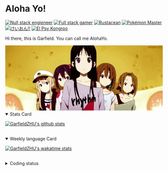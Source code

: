 # Aloha Yo!

[![Null stack engieneer](https://img.shields.io/badge/-Null_stack_engineer-a890f0)](https://github.com/GarfieldZHU)
[![Full stack gamer](https://img.shields.io/badge/-Full_stack_gamer-78c850)](https://steamcommunity.com/profiles/76561198092274492/)
[![Rustacean](https://img.shields.io/badge/-Rustacean-f74c00)](https://www.rust-lang.org/)
[![Pokémon Master](https://img.shields.io/badge/-Pokémon_Master-f8d030)](https://www.pokemon.com/us/pokedex/)
[![けいおん!!](https://img.shields.io/badge/-けいおん!!-f85888)](https://ja.wikipedia.org/wiki/%E6%94%BE%E8%AA%B2%E5%BE%8C%E3%83%86%E3%82%A3%E3%83%BC%E3%82%BF%E3%82%A4%E3%83%A0_(%E3%82%A2%E3%83%AB%E3%83%90%E3%83%A0))
[![El Psy Kongroo](https://img.shields.io/badge/-El_Psy_Kongroo-6890f0)](https://mzh.moegirl.org.cn/zh-hans/El_psy_congroo)


Hi there, this is Garfield. You can call me AlohaYo. 

<img width="640" src="https://raw.githubusercontent.com/GarfieldZHU/GarfieldZHU/master/assets/k-on-5.webp" />


<details open>
<summary>Stats Card</summary>
 
[![GarfieldZHU's github stats](https://github-readme-stats.vercel.app/api?username=GarfieldZHU&show_icons=true&theme=tokyonight)](https://github.com/anuraghazra/github-readme-stats)
 
</details>

<br/>

<details open>
<summary>Weekly language Card</summary>
 
[![GarfieldZHU's wakatime stats](https://github-readme-stats.vercel.app/api/wakatime?username=AlohaYo&theme=nightowl&layout=compact)](https://github.com/GarfieldZHU/GarfieldZHU)


<br/>

</details>

<details>

<summary>Coding status</summary>

<br/>

<!--START_SECTION:waka-->
**🐱 My GitHub Data** 

> 🏆 500 Contributions in the Year 2021
 > 
> 📦 492.3 kB Used in GitHub's Storage 
 > 
> 🚫 Not Opted to Hire
 > 
> 📜 64 Public Repositories 
 > 
> 🔑 36 Private Repositories  
 > 
**I'm a Night 🦉** 

```text
🌞 Morning    89 commits     ███░░░░░░░░░░░░░░░░░░░░░░   14.88% 
🌆 Daytime    184 commits    ███████░░░░░░░░░░░░░░░░░░   30.77% 
🌃 Evening    234 commits    █████████░░░░░░░░░░░░░░░░   39.13% 
🌙 Night      91 commits     ███░░░░░░░░░░░░░░░░░░░░░░   15.22%

```


📊 **This Week I Spent My Time On** 

```text
💬 Programming Languages: 
Java                     3 hrs 53 mins       ███████████░░░░░░░░░░░░░░   46.3% 
TypeScript               2 hrs 20 mins       ███████░░░░░░░░░░░░░░░░░░   27.92% 
JSON                     22 mins             █░░░░░░░░░░░░░░░░░░░░░░░░   4.47% 
SCSS                     21 mins             █░░░░░░░░░░░░░░░░░░░░░░░░   4.17% 
Bash                     16 mins             ░░░░░░░░░░░░░░░░░░░░░░░░░   3.26%

🔥 Editors: 
IntelliJ                 4 hrs 19 mins       ████████████░░░░░░░░░░░░░   51.42% 
VS Code                  4 hrs 5 mins        ████████████░░░░░░░░░░░░░   48.58%

💻 Operating System: 
Windows                  4 hrs 35 mins       █████████████░░░░░░░░░░░░   54.65% 
Mac                      3 hrs 49 mins       ███████████░░░░░░░░░░░░░░   45.35%

```


 Last Updated on 10/10/2021
<!--END_SECTION:waka-->

</details>
